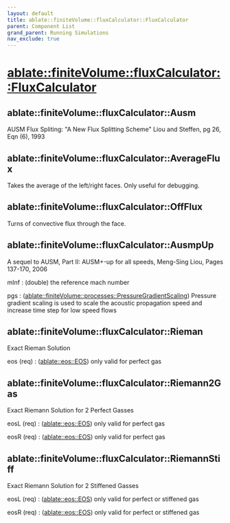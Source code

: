 ```yaml
---
layout: default
title: ablate::finiteVolume::fluxCalculator::FluxCalculator
parent: Component List
grand_parent: Running Simulations
nav_exclude: true
---
```

# [ablate::finiteVolume::fluxCalculator::FluxCalculator](./ablate::finiteVolume::fluxCalculator::FluxCalculator.html)
## ablate::finiteVolume::fluxCalculator::Ausm
AUSM Flux Spliting: "A New Flux Splitting Scheme" Liou and Steffen, pg 26, Eqn (6), 1993

## ablate::finiteVolume::fluxCalculator::AverageFlux
Takes the average of the left/right faces.  Only useful for debugging.

## ablate::finiteVolume::fluxCalculator::OffFlux
Turns of convective flux through the face.

## ablate::finiteVolume::fluxCalculator::AusmpUp
A sequel to AUSM, Part II: AUSM+-up for all speeds, Meng-Sing Liou, Pages 137-170, 2006

mInf
: (double) the reference mach number

pgs
: ([ablate::finiteVolume::processes::PressureGradientScaling](./ablate::finiteVolume::processes::PressureGradientScaling.html)) Pressure gradient scaling is used to scale the acoustic propagation speed and increase time step for low speed flows

## ablate::finiteVolume::fluxCalculator::Rieman
Exact Rieman Solution

eos (req) 
: ([ablate::eos::EOS](./ablate::eos::EOS.html)) only valid for perfect gas

## ablate::finiteVolume::fluxCalculator::Riemann2Gas
Exact Riemann Solution for 2 Perfect Gasses

eosL (req) 
: ([ablate::eos::EOS](./ablate::eos::EOS.html)) only valid for perfect gas

eosR (req) 
: ([ablate::eos::EOS](./ablate::eos::EOS.html)) only valid for perfect gas

## ablate::finiteVolume::fluxCalculator::RiemannStiff
Exact Riemann Solution for 2 Stiffened Gasses

eosL (req) 
: ([ablate::eos::EOS](./ablate::eos::EOS.html)) only valid for perfect or stiffened gas

eosR (req) 
: ([ablate::eos::EOS](./ablate::eos::EOS.html)) only valid for perfect or stiffened gas

